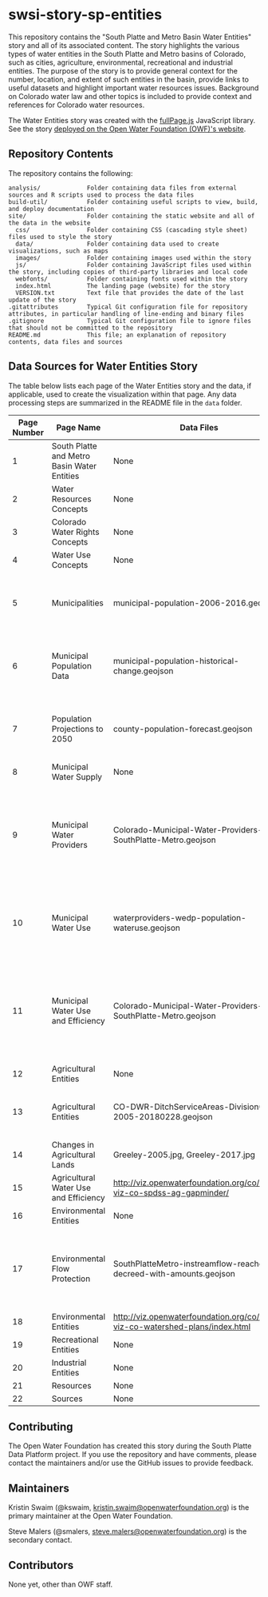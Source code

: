 # swsi-story-sp-entities #

This repository contains the "South Platte and Metro Basin Water Entities" story and all of its associated content. 
The story highlights the various types of water entities in the South Platte and Metro basins of Colorado, such as 
cities, agriculture, environmental, recreational and industrial entities. The purpose of the story is to provide general context 
for the number, location, and extent of such entities in the basin, provide links to useful datasets and highlight 
important water resources issues.  Background on Colorado water law and other topics is included to provide context 
and references for Colorado water resources.

The Water Entities story was created with the [fullPage.js](https://alvarotrigo.com/fullPage/) JavaScript library.  
See the story [deployed on the Open Water Foundation (OWF)'s website](http://stories.openwaterfoundation.org/co/swsi-story-sp-entities/).


## Repository Contents ##

The repository contains the following:

```text
analysis/             Folder containing data files from external sources and R scripts used to process the data files
build-util/           Folder containing useful scripts to view, build, and deploy documentation
site/                 Folder containing the static website and all of the data in the website
  css/                Folder containing CSS (cascading style sheet) files used to style the story 
  data/               Folder containing data used to create visualizations, such as maps
  images/             Folder containing images used within the story
  js/                 Folder containing JavaScript files used within the story, including copies of third-party libraries and local code
  webfonts/           Folder containing fonts used within the story
  index.html          The landing page (website) for the story
  VERSION.txt         Text file that provides the date of the last update of the story 
.gitattributes        Typical Git configuration file for repository attributes, in particular handling of line-ending and binary files
.gitignore            Typical Git configuration file to ignore files that should not be committed to the repository
README.md             This file; an explanation of repository contents, data files and sources

```

## Data Sources for Water Entities Story ##
The table below lists each page of the Water Entities story and the data, if applicable, used to create the visualization within that page.  Any data processing steps are summarized in the README file in the `data` folder.

Page Number | Page Name | Data Files | Data Source
--- | --- | --- | ---
1 | South Platte and Metro Basin Water Entities | None | None
2 | Water Resources Concepts | None | None
3 | Colorado Water Rights Concepts | None | None
4 | Water Use Concepts | None | None
5 | Municipalities | municipal-population-2006-2016.geojson | [Department of Local Affairs (DOLA) State Demography Office](https://demography.dola.colorado.gov/data/)
6 | Municipal Population Data | municipal-population-historical-change.geojson | [Department of Local Affairs (DOLA) State Demography Office](https://demography.dola.colorado.gov/data/)
7 | Population Projections to 2050 | county-population-forecast.geojson | [Department of Local Affairs (DOLA) State Demography Office](https://demography.dola.colorado.gov/population/population-totals-counties/#population-totals-for-colorado-counties)
8 | Municipal Water Supply | None | None
9 | Municipal Water Providers | Colorado-Municipal-Water-Providers-SouthPlatte-Metro.geojson | Open Water Foundation (OWF)'s [owf-data-co-municipal-water-providers GitHub repository](https://github.com/OpenWaterFoundation/owf-data-co-municipal-water-providers)
10 | Municipal Water Use | waterproviders-wedp-population-wateruse.geojson | Colorado Water Conservation Board's [Water Efficiency Data Portal](http://cowaterefficiency.com/unauthenticated_home)
11 | Municipal Water Use and Efficiency | Colorado-Municipal-Water-Providers-SouthPlatte-Metro.geojson | Open Water Foundation (OWF)'s [owf-data-co-municipal-water-providers GitHub repository](https://github.com/OpenWaterFoundation/owf-data-co-municipal-water-providers)
12 | Agricultural Entities | None | None
13 | Agricultural Entities | CO-DWR-DitchServiceAreas-Division01-2005-20180228.geojson | [OWF via Colorado's Decision Support Systems](http://data.openwaterfoundation.org/co/cdss-data-spatial-bybasin/view-map.html)
14 | Changes in Agricultural Lands | Greeley-2005.jpg, Greeley-2017.jpg | Google Earth
15 | Agricultural Water Use and Efficiency | http://viz.openwaterfoundation.org/co/owf-viz-co-spdss-ag-gapminder/ | [OWF](http://viz.openwaterfoundation.org/)
16 | Environmental Entities | None | None
17 | Environmental Flow Protection | SouthPlatteMetro-instreamflow-reaches-decreed-with-amounts.geojson | [Colorado's Decision Support Systems (CDSS)](http://cdss.state.co.us/GIS/Pages/AllGISData.aspx), [Colorado Information Marketplace](https://data.colorado.gov/Water/CWCB-Instream-Flow-and-Natural-Lake-Level-Data/kzsx-aqy6/data)
18 | Environmental Entities | http://viz.openwaterfoundation.org/co/cwcb-viz-co-watershed-plans/index.html | [OWF](http://viz.openwaterfoundation.org/)
19 | Recreational Entities | None | None
20 | Industrial Entities | None | None
21 | Resources | None | None
22 | Sources | None | None

## Contributing ##

The Open Water Foundation has created this story during the South Platte Data Platform project.
If you use the repository and have comments, please contact the maintainers and/or use the GitHub issues to provide feedback.

## Maintainers ##

Kristin Swaim (@kswaim, kristin.swaim@openwaterfoundation.org) is the primary maintainer at the Open Water Foundation.

Steve Malers (@smalers, steve.malers@openwaterfoundation.org) is the secondary contact.

## Contributors ##

None yet, other than OWF staff.